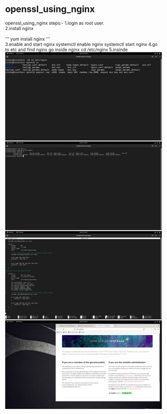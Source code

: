# openssl_using_nginx
openssl_using_nginx
steps:-
1.login as root user.<br>
2.install nginx          <br>                                         
'''
yum install nginx 
'''<br>
3.enable and start nginx                                          systemctl enable nginx       systemctl start nginx
4.go to etc and find nginx go inside nginx                        cd /etc/nginx
5.insinde
<img src="https://raw.githubusercontent.com/srinibasch/openssl_using_nginx/main/1.jpg">
<img src="https://raw.githubusercontent.com/srinibasch/openssl_using_nginx/main/2.jpg">
<img src="https://raw.githubusercontent.com/srinibasch/openssl_using_nginx/main/4.jpg">
<img src="https://raw.githubusercontent.com/srinibasch/openssl_using_nginx/main/5.jpg">
